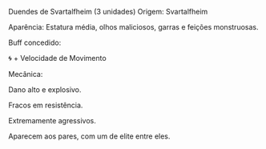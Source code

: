 Duendes de Svartalfheim (3 unidades)
Origem: Svartalfheim

Aparência: Estatura média, olhos maliciosos, garras e feições monstruosas.

Buff concedido:

🌀 + Velocidade de Movimento

Mecânica:

Dano alto e explosivo.

Fracos em resistência.

Extremamente agressivos.

Aparecem aos pares, com um de elite entre eles.
